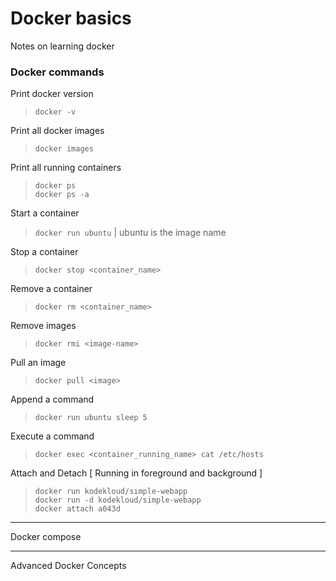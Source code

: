 # Docker basics
Notes on learning docker  
### Docker commands
Print docker version
> `docker -v`  

Print all docker images
> `docker images`

Print all running containers  
> `docker ps`  
`docker ps -a`

Start a container
> `docker run ubuntu` | ubuntu is the image name

Stop a container
> `docker stop <container_name>`

Remove a container
> `docker rm <container_name>`

Remove images
> `docker rmi <image-name>`

Pull an image
> `docker pull <image>`

Append a command
> `docker run ubuntu sleep 5`

Execute a command
> `docker exec <container_running_name> cat /etc/hosts`

Attach and Detach [ Running in foreground and background ]
> `docker run kodekloud/simple-webapp`  
`docker run -d kodekloud/simple-webapp`  
`docker attach a043d`

---
Docker compose  

---
Advanced Docker Concepts




